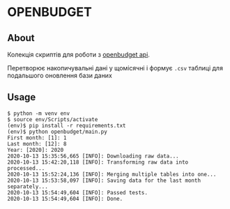 # OPENBUDGET
## About
Колекція скриптів для роботи з [openbudget api](https://confluence.spending.gov.ua/pages/viewpage.action?pageId=39553516). 

Перетворює накопичувальні дані у щомісячні і формує `.csv` таблиці для подальшого оновлення бази даних

## Usage
```
$ python -m venv env
$ source env/Scripts/activate
(env)$ pip install -r requirements.txt
(env)$ python openbudget/main.py
First month: [1]: 1
Last month: [12]: 8
Year: [2020]: 2020
2020-10-13 15:35:56,665 [INFO]: Downloading raw data...
2020-10-13 15:42:20,118 [INFO]: Transforming raw data into processed...
2020-10-13 15:52:24,136 [INFO]: Merging multiple tables into one...
2020-10-13 15:53:58,097 [INFO]: Saving data for the last month separately...
2020-10-13 15:54:49,604 [INFO]: Passed tests.
2020-10-13 15:54:49,604 [INFO]: Done.
```
